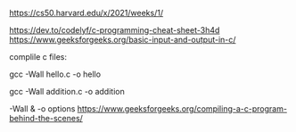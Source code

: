 https://cs50.harvard.edu/x/2021/weeks/1/

https://dev.to/codelyf/c-programming-cheat-sheet-3h4d
https://www.geeksforgeeks.org/basic-input-and-output-in-c/

complile c files:

gcc -Wall hello.c -o hello

gcc -Wall addition.c -o addition

-Wall & -o options
https://www.geeksforgeeks.org/compiling-a-c-program-behind-the-scenes/

